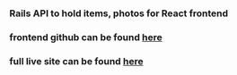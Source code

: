 ### Rails API to hold items, photos for React frontend

### frontend github can be found [here](https://github.com/Mikey-Esteban/coffee-shop-frontend)

### full live site can be found [here](https://coffee-shop-mikey-esteban.netlify.app/)
